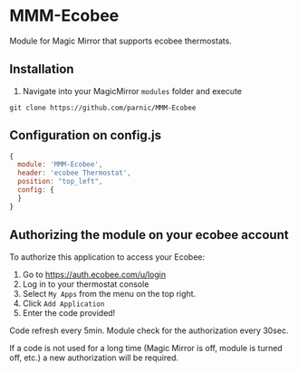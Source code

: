 # MMM-Ecobee

Module for Magic Mirror that supports ecobee thermostats.

## Installation

1. Navigate into your MagicMirror `modules` folder and execute

`git clone https://github.com/parnic/MMM-Ecobee`

## Configuration on config.js

```javascript
{
  module: 'MMM-Ecobee',
  header: 'ecobee Thermostat',
  position: "top_left",
  config: {
  }
}
```

## Authorizing the module on your ecobee account

To authorize this application to access your Ecobee:

1. Go to <https://auth.ecobee.com/u/login>
2. Log in to your thermostat console
3. Select `My Apps` from the menu on the top right.
4. Click `Add Application`
5. Enter the code provided!

Code refresh every 5min.
Module check for the authorization every 30sec.

If a code is not used for a long time (Magic Mirror is off, module is turned off, etc.) a new authorization will be required.
